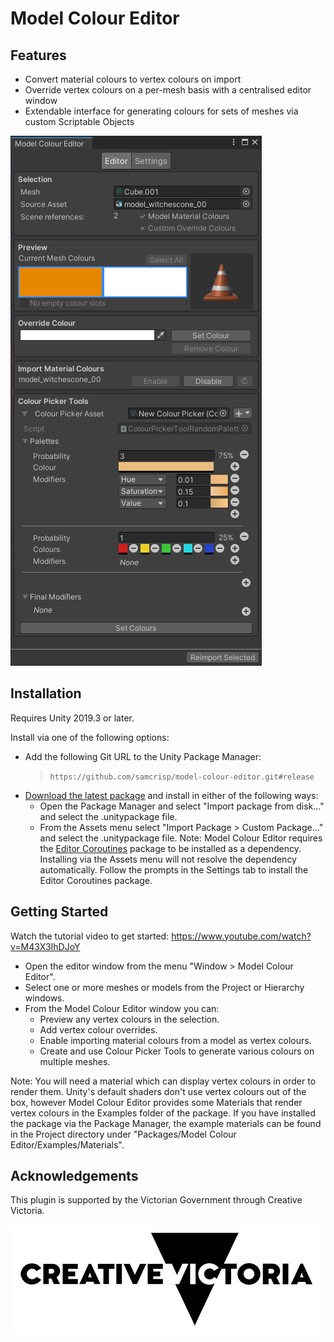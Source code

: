 # Model Colour Editor
## Features
- Convert material colours to vertex colours on import
- Override vertex colours on a per-mesh basis with a centralised editor window
- Extendable interface for generating colours for sets of meshes via custom Scriptable Objects

![](Media/screenshot.png)

## Installation
Requires Unity 2019.3 or later.

Install via one of the following options:
- Add the following Git URL to the Unity Package Manager:
  >```https://github.com/samcrisp/model-colour-editor.git#release```
- [Download the latest package](https://github.com/samcrisp/model-colour-editor/releases/latest) and install in either of the following ways:
  - Open the Package Manager and select "Import package from disk..." and select the .unitypackage file.
  - From the Assets menu select "Import Package > Custom Package..." and select the .unitypackage file. Note: Model Colour Editor requires the [Editor Coroutines](https://docs.unity3d.com/Packages/com.unity.editorcoroutines@1.0/manual/index.html) package to be installed as a dependency. Installing via the Assets menu will not resolve the dependency automatically. Follow the prompts in the Settings tab to install the Editor Coroutines package.

## Getting Started
Watch the tutorial video to get started: https://www.youtube.com/watch?v=M43X3IhDJoY

- Open the editor window from the menu "Window > Model Colour Editor".
- Select one or more meshes or models from the Project or Hierarchy windows.
- From the Model Colour Editor window you can:
  - Preview any vertex colours in the selection.
  - Add vertex colour overrides.
  - Enable importing material colours from a model as vertex colours.
  - Create and use Colour Picker Tools to generate various colours on multiple meshes.

Note: You will need a material which can display vertex colours in order to render them. Unity's default shaders don't use vertex colours out of the box, however Model Colour Editor provides some Materials that render vertex colours in the Examples folder of the package. If you have installed the package via the Package Manager, the example materials can be found in the Project directory under "Packages/Model Colour Editor/Examples/Materials".

## Acknowledgements
This plugin is supported by the Victorian Government through Creative Victoria.

![](Media/CreativeVictoriaLogo_lores.jpg)